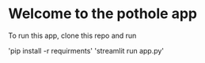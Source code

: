 # Welcome to the pothole app

To run this app, clone this repo and run 

'pip install -r requirments' 
'streamlit run app.py'

